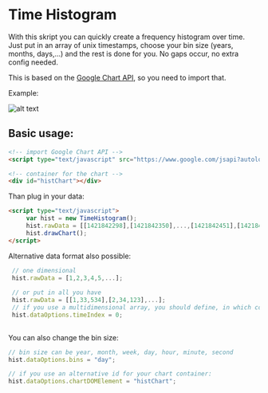 # Time Histogram

With this skript you can quickly create a frequency histogram over time. Just put in an array of unix timestamps, choose your bin size (years, months, days,...) and the rest is done for you. No gaps occur, no extra config needed.

This is based on the [Google Chart API](https://developers.google.com/chart/), so you need to import that.

Example:

![alt text](https://raw.githubusercontent.com/Timmothey/timehistogram/master/example.png "")

## Basic usage:
```html
<!-- import Google Chart API -->
<script type="text/javascript" src="https://www.google.com/jsapi?autoload={'modules':[{'name':'visualization','version':'1','packages':['corechart']}]}"></script>

<!-- container for the chart -->
<div id="histChart"></div>
```
Than plug in your data:
```html
<script type="text/javascript">
     var hist = new TimeHistogram();
     hist.rawData = [[1421842298],[1421842350],...,[1421842451],[1421842467]];
     hist.drawChart();
</script>

```

Alternative data format also possible:
```javascript
 // one dimensional
 hist.rawData = [1,2,3,4,5,...];
 
 // or put in all you have
 hist.rawData = [[1,33,534],[2,34,123],...];
 // if you use a multidimensional array, you should define, in which column the unix timestamps are:
 hist.dataOptions.timeIndex = 0;
 
```

You can also change the bin size:
```javascript
// bin size can be year, month, week, day, hour, minute, second
hist.dataOptions.bins = "day";

// if you use an alternative id for your chart container:
hist.dataOptions.chartDOMElement = "histChart";
```
